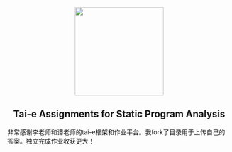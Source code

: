 <div align="center">
  <a href="https://tai-e.pascal-lab.net/">
    <img src="https://tai-e.pascal-lab.net/o-tai-e.webp" height="200">
  </a>

## Tai-e Assignments for Static Program Analysis
</div>


非常感谢李老师和谭老师的tai-e框架和作业平台。我fork了目录用于上传自己的答案。独立完成作业收获更大！